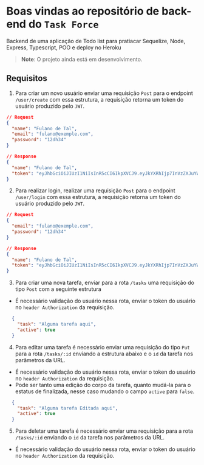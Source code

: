 # Boas vindas ao repositório de back-end do `Task Force`

Backend  de uma aplicação de Todo list para pratiacar Sequelize, Node,  Express, Typescript, POO e deploy no Heroku

> **Note**: O projeto ainda está em desenvolvimento. 

## Requisitos


1. Para criar um novo usuário enviar uma requisição `Post` para o endpoint `/user/create` com essa estrutura, a requisição retorna um token do usuário produzido pelo `JWT`.

```JSON
// Request
{
  "name": "Fulano de Tal",
  "email": "fulano@exemple.com",
  "password": "12dh34"
}
```
```JSON
// Response
{
  "name": "Fulano de Tal",
  "token": "eyJhbGciOiJIUzI1NiIsInR5cCI6IkpXVCJ9.eyJkYXRhIjp7InVzZXJuYW1lIjoiQWRtaW4iLCJlbWFpbCI6ImFkbWluQGFkbWluLmNvbSIsInJvbGUiOiJhZG1pbiJ9LCJpYXQiOjE2NjA4NDU4OTl9.9B1sDV-UW7wW8x9t9c23en1sahU1BNmGU4y5HBPq-dQ"
}
```

2. Para realizar login, realizar uma requisição `Post` para o endpoint `/user/login` com essa estrutura, a requisição retorna um token do usuário produzido pelo `JWT`.

```JSON
// Request
{
  "email": "fulano@exemple.com",
  "password": "12dh34"
}

```

```JSON
// Response
{
  "name": "Fulano de Tal",
  "token": "eyJhbGciOiJIUzI1NiIsInR5cCI6IkpXVCJ9.eyJkYXRhIjp7InVzZXJuYW1lIjoiQWRtaW4iLCJlbWFpbCI6ImFkbWluQGFkbWluLmNvbSIsInJvbGUiOiJhZG1pbiJ9LCJpYXQiOjE2NjA4NDU4OTl9.9B1sDV-UW7wW8x9t9c23en1sahU1BNmGU4y5HBPq-dQ"
}

```

3. Para criar uma nova tarefa, enviar para a rota `/tasks` uma requisição do tipo `Post` com a seguinte estrutura
  * É necessário validação do usuário nessa rota, enviar o token do usuário no `header Authorization` da requisição.

```JSON
  {
    "task": "Alguma tarefa aqui",
    "active": true
  }
```
4. Para editar uma tarefa é necessário enviar uma requisição do tipo `Put` para a rota `/tasks/:id` enviando a estrutura abaixo e o `id` da tarefa nos parâmetros da URL.

  -  É necessário validação do usuário nessa rota, enviar o token do usuário no `header Authorization` da requisição.
  - Pode ser tanto uma edição do corpo da tarefa, quanto mudá-la para o estatus de finalizada, nesse caso mudando o campo `active` para `false`.

```JSON
  {
    "task": "Alguma tarefa Editada aqui",
    "active": true
  }
```
5. Para deletar uma tarefa é necessário enviar uma requisição para a rota `/tasks/:id` enviando o `id` da tarefa nos parâmetros da URL.

  -  É necessário validação do usuário nessa rota, enviar o token do usuário no `header Authorization` da requisição.
